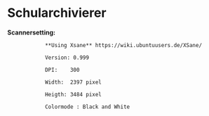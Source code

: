 # Schularchivierer


**Scannersetting:**                             
                
                **Using Xsane** https://wiki.ubuntuusers.de/XSane/

                Version: 0.999

                DPI:    300

                Width:  2397 pixel

                Heigth: 3484 pixel

                Colormode : Black and White

